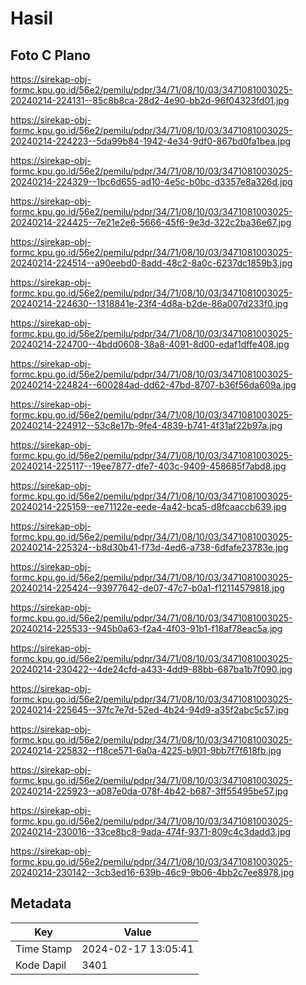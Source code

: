 # Hasil

## Foto C Plano

https://sirekap-obj-formc.kpu.go.id/56e2/pemilu/pdpr/34/71/08/10/03/3471081003025-20240214-224131--85c8b8ca-28d2-4e90-bb2d-96f04323fd01.jpg

https://sirekap-obj-formc.kpu.go.id/56e2/pemilu/pdpr/34/71/08/10/03/3471081003025-20240214-224223--5da99b84-1942-4e34-9df0-867bd0fa1bea.jpg

https://sirekap-obj-formc.kpu.go.id/56e2/pemilu/pdpr/34/71/08/10/03/3471081003025-20240214-224329--1bc6d655-ad10-4e5c-b0bc-d3357e8a326d.jpg

https://sirekap-obj-formc.kpu.go.id/56e2/pemilu/pdpr/34/71/08/10/03/3471081003025-20240214-224425--7e21e2e6-5666-45f6-9e3d-322c2ba36e67.jpg

https://sirekap-obj-formc.kpu.go.id/56e2/pemilu/pdpr/34/71/08/10/03/3471081003025-20240214-224514--a90eebd0-8add-48c2-8a0c-6237dc1859b3.jpg

https://sirekap-obj-formc.kpu.go.id/56e2/pemilu/pdpr/34/71/08/10/03/3471081003025-20240214-224630--1318841e-23f4-4d8a-b2de-86a007d233f0.jpg

https://sirekap-obj-formc.kpu.go.id/56e2/pemilu/pdpr/34/71/08/10/03/3471081003025-20240214-224700--4bdd0608-38a8-4091-8d00-edaf1dffe408.jpg

https://sirekap-obj-formc.kpu.go.id/56e2/pemilu/pdpr/34/71/08/10/03/3471081003025-20240214-224824--600284ad-dd62-47bd-8707-b36f56da609a.jpg

https://sirekap-obj-formc.kpu.go.id/56e2/pemilu/pdpr/34/71/08/10/03/3471081003025-20240214-224912--53c8e17b-9fe4-4839-b741-4f31af22b97a.jpg

https://sirekap-obj-formc.kpu.go.id/56e2/pemilu/pdpr/34/71/08/10/03/3471081003025-20240214-225117--19ee7877-dfe7-403c-9409-458685f7abd8.jpg

https://sirekap-obj-formc.kpu.go.id/56e2/pemilu/pdpr/34/71/08/10/03/3471081003025-20240214-225159--ee71122e-eede-4a42-bca5-d8fcaaccb639.jpg

https://sirekap-obj-formc.kpu.go.id/56e2/pemilu/pdpr/34/71/08/10/03/3471081003025-20240214-225324--b8d30b41-f73d-4ed6-a738-6dfafe23783e.jpg

https://sirekap-obj-formc.kpu.go.id/56e2/pemilu/pdpr/34/71/08/10/03/3471081003025-20240214-225424--93977642-de07-47c7-b0a1-f12114579818.jpg

https://sirekap-obj-formc.kpu.go.id/56e2/pemilu/pdpr/34/71/08/10/03/3471081003025-20240214-225533--945b0a63-f2a4-4f03-91b1-f18af78eac5a.jpg

https://sirekap-obj-formc.kpu.go.id/56e2/pemilu/pdpr/34/71/08/10/03/3471081003025-20240214-230422--4de24cfd-a433-4dd9-88bb-687ba1b7f090.jpg

https://sirekap-obj-formc.kpu.go.id/56e2/pemilu/pdpr/34/71/08/10/03/3471081003025-20240214-225645--37fc7e7d-52ed-4b24-94d9-a35f2abc5c57.jpg

https://sirekap-obj-formc.kpu.go.id/56e2/pemilu/pdpr/34/71/08/10/03/3471081003025-20240214-225832--f18ce571-6a0a-4225-b901-9bb7f7f618fb.jpg

https://sirekap-obj-formc.kpu.go.id/56e2/pemilu/pdpr/34/71/08/10/03/3471081003025-20240214-225923--a087e0da-078f-4b42-b687-3ff55495be57.jpg

https://sirekap-obj-formc.kpu.go.id/56e2/pemilu/pdpr/34/71/08/10/03/3471081003025-20240214-230016--33ce8bc8-9ada-474f-9371-809c4c3dadd3.jpg

https://sirekap-obj-formc.kpu.go.id/56e2/pemilu/pdpr/34/71/08/10/03/3471081003025-20240214-230142--3cb3ed16-639b-46c9-9b06-4bb2c7ee8978.jpg


## Metadata

| Key        | Value               |
| ---------- | ------------------- |
| Time Stamp | 2024-02-17 13:05:41 |
| Kode Dapil | 3401                |



